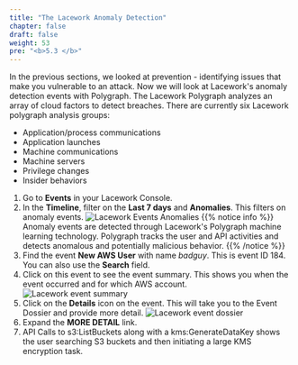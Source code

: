 ```yaml
---
title: "The Lacework Anomaly Detection"
chapter: false
draft: false
weight: 53
pre: "<b>5.3 </b>"
---
```


In the previous sections, we looked at prevention - identifying issues that make you vulnerable to an attack. Now we will look at Lacework's anomaly detection events with Polygraph. The Lacework Polygraph analyzes an array of cloud factors to detect breaches. There are currently six Lacework polygraph analysis groups:

* Application/process communications
* Application launches
* Machine communications
* Machine servers
* Privilege changes
* Insider behaviors

1. Go to **Events** in your Lacework Console.
2. In the **Timeline**, filter on the **Last 7 days** and **Anomalies**. This filters on anomaly events.
![Lacework Events Anomalies](/images/lacework-events-anomalies.png)
{{% notice info %}}
Anomaly events are detected through Lacework's Polygraph machine learning technology. Polygraph tracks the user and API activities and detects anomalous and potentially malicious behavior.
{{% /notice %}}
3. Find the event **New AWS User** with name _badguy_. This is event ID 184. You can also use the **Search** field.
4. Click on this event to see the event summary. This shows you when the event occurred and for which AWS account.
   ![Lacework event summary](/images/anom-lacework-event-summary.png)
5. Click on the **Details** icon on the event. This will take you to the Event Dossier and provide more detail. 
   ![Lacework event dossier](/images/anom-lacework-event-dossier.png)
6. Expand the **MORE DETAIL** link. 
7. API Calls to s3:ListBuckets along with a kms:GenerateDataKey shows the user searching S3 buckets and then initiating a large KMS encryption task.
